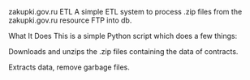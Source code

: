 zakupki.gov.ru ETL
A simple ETL system to process .zip files from the zakupki.gov.ru resource FTP into db.

What It Does
This is a simple Python script which does a few things:

Downloads and unzips the .zip files containing the data of contracts.

Extracts data, remove garbage files.

